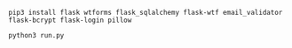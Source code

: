 ```pip3 install flask wtforms flask_sqlalchemy flask-wtf email_validator flask-bcrypt flask-login pillow```

```python3 run.py```